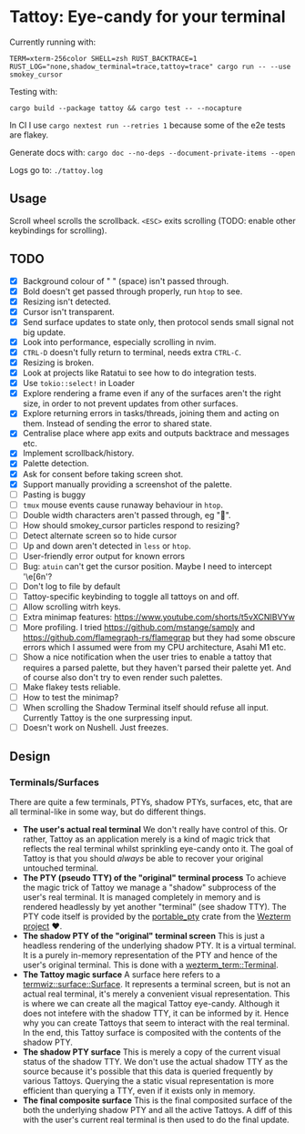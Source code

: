 # Tattoy: Eye-candy for your terminal

Currently running with:

```
TERM=xterm-256color SHELL=zsh RUST_BACKTRACE=1 RUST_LOG="none,shadow_terminal=trace,tattoy=trace" cargo run -- --use smokey_cursor
```

Testing with:

```
cargo build --package tattoy && cargo test -- --nocapture
```

In CI I use `cargo nextest run --retries 1` because some of the e2e tests are flakey.

Generate docs with:
`cargo doc --no-deps --document-private-items --open`

Logs go to: `./tattoy.log`

## Usage
Scroll wheel scrolls the scrollback. `<ESC>` exits scrolling (TODO: enable other keybindings for scrolling).


## TODO
* [x] Background colour of " " (space) isn't passed through.
* [x] Bold doesn't get passed through properly, run `htop` to see.
* [x] Resizing isn't detected.
* [x] Cursor isn't transparent.
* [x] Send surface updates to state only, then protocol sends small signal not big update.
* [x] Look into performance, especially scrolling in nvim.
* [x] `CTRL-D` doesn't fully return to terminal, needs extra `CTRL-C`.
* [x] Resizing is broken.
* [x] Look at projects like Ratatui to see how to do integration tests.
* [x] Use `tokio::select!` in Loader
* [x] Explore rendering a frame even if any of the surfaces aren't the right size, in order to not prevent updates from other surfaces.
* [x] Explore returning errors in tasks/threads, joining them and acting on them. Instead of sending the error to shared state.
* [x] Centralise place where app exits and outputs backtrace and messages etc.
* [x] Implement scrollback/history.
* [x] Palette detection.
* [x] Ask for consent before taking screen shot.
* [x] Support manually providing a screenshot of the palette.
* [ ] Pasting is buggy
* [ ] `tmux` mouse events cause runaway behaviour in `htop`.
* [ ] Double width characters aren't passed through, eg "🦀".
* [ ] How should smokey_cursor particles respond to resizing?
* [ ] Detect alternate screen so to hide cursor
* [ ] Up and down aren't detected in `less` or `htop`.
* [ ] User-friendly error output for known errors
* [ ] Bug: `atuin` can't get the cursor position. Maybe I need to intercept '\e[6n'?
* [ ] Don't log to file by default
* [ ] Tattoy-specific keybinding to toggle all tattoys on and off.
* [ ] Allow scrolling witrh keys.
* [ ] Extra minimap features: https://www.youtube.com/shorts/t5vXCNIBVYw
* [ ] More profiling. I tried https://github.com/mstange/samply and https://github.com/flamegraph-rs/flamegrap but they had some obscure errors which I assumed were from my CPU architecture, Asahi M1 etc.
* [ ] Show a nice notification when the user tries to enable a tattoy that requires a parsed palette, but they haven't parsed their palette yet. And of course also don't try to even render such palettes.
* [ ] Make flakey tests reliable.
* [ ] How to test the minimap?
* [ ] When scrolling the Shadow Terminal itself should refuse all input. Currently Tattoy is the one surpressing input.
* [ ] Doesn't work on Nushell. Just freezes.

## Design

### Terminals/Surfaces
There are quite a few terminals, PTYs, shadow PTYs, surfaces, etc, that are all terminal-like in some way, but do different things.

* __The user's actual real terminal__ We don't really have control of this. Or rather, Tattoy as an application merely is a kind of magic trick that reflects the real terminal whilst sprinkling eye-candy onto it. The goal of Tattoy is that you should _always_ be able to recover your original untouched terminal.
* __The PTY (pseudo TTY) of the "original" terminal process__ To achieve the magic trick of Tattoy we manage a "shadow" subprocess of the user's real terminal. It is managed completely in memory and is rendered headlessly by yet another "terminal" (see shadow TTY). The PTY code itself is provided by the [portable_pty](https://docs.rs/portable-pty/latest/portable_pty/) crate from the [Wezterm project](https://github.com/wez/wezterm) ❤️.
* __The shadow PTY of the "original" terminal screen__ This is just a headless rendering of the underlying shadow PTY. It is a virtual terminal. It is a purely in-memory representation of the PTY and hence of the user's original terminal. This is done with a [wezterm_term::Terminal](https://github.com/wez/wezterm/blob/main/term/README.md).
* __The Tattoy magic surface__ A surface here refers to a [termwiz::surface::Surface](https://github.com/wez/wezterm/tree/main/termwiz). It represents a terminal screen, but is not an actual real terminal, it's merely a convenient visual representation. This is where we can create all the magical Tattoy eye-candy. Although it does not intefere with the shadow TTY, it can be informed by it. Hence why you can create Tattoys that seem to interact with the real terminal. In the end, this Tattoy surface is composited with the contents of the shadow PTY.
* __The shadow PTY surface__ This is merely a copy of the current visual status of the shadow TTY. We don't use the actual shadow TTY as the source because it's possible that this data is queried frequently by various Tattoys. Querying the a static visual representation is more efficient than querying a TTY, even if it exists only in memory.
* __The final composite surface__ This is the final composited surface of the both the underlying shadow PTY and all the active Tattoys. A diff of this with the user's current real terminal is then used to do the final update.
